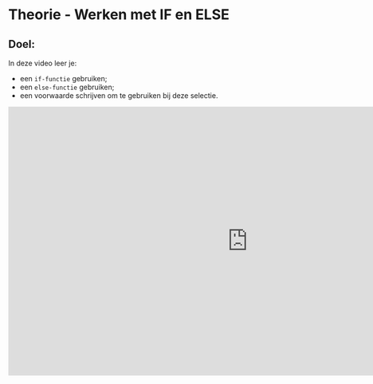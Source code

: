 # Theorie - Werken met IF en ELSE


## Doel:

In deze video leer je: 
* een `if-functie` gebruiken; 
* een `else-functie` gebruiken; 
* een voorwaarde schrijven om te gebruiken bij deze selectie. 

<div class ="dodona-centered-group">
<iframe width="960" height="540" src="https://www.youtube.com/embed/wkvIRSAf6Lw" title="Python in de Klas - IF ELSE Functie" frameborder="0" allow="accelerometer; autoplay; clipboard-write; encrypted-media; gyroscope; picture-in-picture; web-share" allowfullscreen></iframe>
</div>
